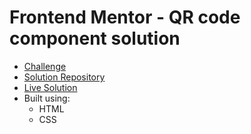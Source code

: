 # Frontend Mentor - QR code component solution

- [Challenge](https://www.frontendmentor.io/challenges/qr-code-component-iux_sIO_H)
- [Solution Repository](https://github.com/myaswen/qr-code-component-main)
- [Live Solution](https://myaswen.github.io/qr-code-component-main/)
- Built using:
    - HTML
    - CSS
